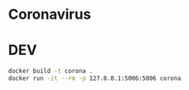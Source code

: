 # Coronavirus


# DEV

```bash
docker build -t corona .
docker run -it --rm -p 127.0.0.1:5006:5006 corona
```
